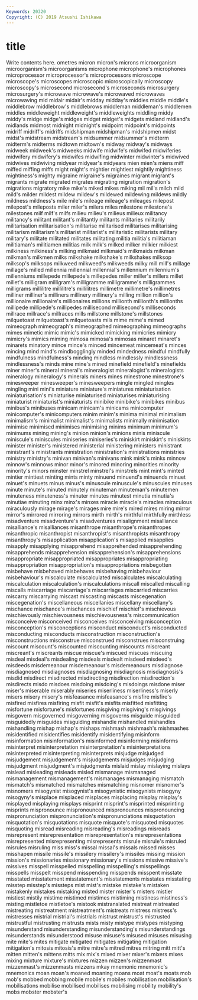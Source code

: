 ```yaml
---
Keywords: 20320
Copyright: (C) 2019 Atsushi Ishikawa
---
```


# title

Write contents here.
ometres micron micron's microns
microorganism microorganism's microorganisms microphone microphone's microphones microprocessor microprocessor's microprocessors microscope
microscope's microscopes microscopic microscopically microscopy microscopy's microsecond microsecond's microseconds microsurgery
microsurgery's microwave microwave's microwaved microwaves microwaving mid midair midair's midday
midday's middies middle middle's middlebrow middlebrow's middlebrows middleman middleman's middlemen
middles middleweight middleweight's middleweights middling middy middy's midge midge's midges
midget midget's midgets midland midland's midlands midmost midnight midnight's midpoint
midpoint's midpoints midriff midriff's midriffs midshipman midshipman's midshipmen midst midst's
midstream midstream's midsummer midsummer's midterm midterm's midterms midtown midtown's midway
midway's midways midweek midweek's midweeks midwife midwife's midwifed midwiferies midwifery
midwifery's midwifes midwifing midwinter midwinter's midwived midwives midwiving midyear midyear's
midyears mien mien's miens miff miffed miffing miffs might might's
mightier mightiest mightily mightiness mightiness's mighty migraine migraine's migraines migrant
migrant's migrants migrate migrated migrates migrating migration migration's migrations migratory
mike mike's miked mikes miking mil mil's milch mild mild's
milder mildest mildew mildew's mildewed mildewing mildews mildly mildness mildness's
mile mile's mileage mileage's mileages milepost milepost's mileposts miler miler's
milers miles milestone milestone's milestones milf milf's milfs milieu milieu's
milieus milieux militancy militancy's militant militant's militantly militants militaries militarily
militarisation militarisation's militarise militarised militarises militarising militarism militarism's militarist militarist's
militaristic militarists military military's militate militated militates militating militia militia's
militiaman militiaman's militiamen militias milk milk's milked milker milkier milkiest
milkiness milkiness's milking milkmaid milkmaid's milkmaids milkman milkman's milkmen milks
milkshake milkshake's milkshakes milksop milksop's milksops milkweed milkweed's milkweeds milky
mill mill's millage millage's milled millennia millennial millennial's millennium millennium's
millenniums millepede millepede's millepedes miller miller's millers millet millet's milligram
milligram's milligramme milligramme's milligrammes milligrams millilitre millilitre's millilitres millimetre millimetre's
millimetres milliner milliner's milliners millinery millinery's milling million million's millionaire
millionaire's millionaires millions millionth millionth's millionths millipede millipede's millipedes millisecond
millisecond's milliseconds millrace millrace's millraces mills millstone millstone's millstones milquetoast
milquetoast's milquetoasts mils mime mime's mimed mimeograph mimeograph's mimeographed mimeographing
mimeographs mimes mimetic mimic mimic's mimicked mimicking mimicries mimicry mimicry's
mimics miming mimosa mimosa's mimosas minaret minaret's minarets minatory mince
mince's minced mincemeat mincemeat's minces mincing mind mind's mindbogglingly minded
mindedness mindful mindfully mindfulness mindfulness's minding mindless mindlessly mindlessness mindlessness's
minds mine mine's mined minefield minefield's minefields miner miner's mineral
mineral's mineralogist mineralogist's mineralogists mineralogy mineralogy's minerals miners mines minestrone
minestrone's minesweeper minesweeper's minesweepers mingle mingled mingles mingling mini mini's
miniature miniature's miniatures miniaturisation miniaturisation's miniaturise miniaturised miniaturises miniaturising miniaturist
miniaturist's miniaturists minibike minibike's minibikes minibus minibus's minibuses minicam minicam's
minicams minicomputer minicomputer's minicomputers minim minim's minima minimal minimalism minimalism's
minimalist minimalist's minimalists minimally minimisation minimise minimised minimises minimising minims
minimum minimum's minimums mining mining's minion minion's minions minis miniscule
miniscule's miniscules miniseries miniseries's miniskirt miniskirt's miniskirts minister minister's ministered
ministerial ministering ministers ministrant ministrant's ministrants ministration ministration's ministrations ministries
ministry ministry's minivan minivan's minivans mink mink's minks minnow minnow's
minnows minor minor's minored minoring minorities minority minority's minors minster
minstrel minstrel's minstrels mint mint's minted mintier mintiest minting mints
minty minuend minuend's minuends minuet minuet's minuets minus minus's minuscule
minuscule's minuscules minuses minute minute's minuted minutely minuteman minuteman's minutemen
minuteness minuteness's minuter minutes minutest minutia minutia's minutiae minuting minx
minx's minxes miracle miracle's miracles miraculous miraculously mirage mirage's mirages
mire mire's mired mires miring mirror mirror's mirrored mirroring mirrors
mirth mirth's mirthful mirthfully mirthless misadventure misadventure's misadventures misalignment misalliance
misalliance's misalliances misanthrope misanthrope's misanthropes misanthropic misanthropist misanthropist's misanthropists misanthropy
misanthropy's misapplication misapplication's misapplied misapplies misapply misapplying misapprehend misapprehended misapprehending
misapprehends misapprehension misapprehension's misapprehensions misappropriate misappropriated misappropriates misappropriating misappropriation misappropriation's
misappropriations misbegotten misbehave misbehaved misbehaves misbehaving misbehaviour misbehaviour's miscalculate miscalculated
miscalculates miscalculating miscalculation miscalculation's miscalculations miscall miscalled miscalling miscalls miscarriage
miscarriage's miscarriages miscarried miscarries miscarry miscarrying miscast miscasting miscasts miscegenation
miscegenation's miscellaneous miscellanies miscellany miscellany's mischance mischance's mischances mischief mischief's
mischievous mischievously mischievousness mischievousness's miscommunication misconceive misconceived misconceives misconceiving misconception
misconception's misconceptions misconduct misconduct's misconducted misconducting misconducts misconstruction misconstruction's misconstructions
misconstrue misconstrued misconstrues misconstruing miscount miscount's miscounted miscounting miscounts miscreant
miscreant's miscreants miscue miscue's miscued miscues miscuing misdeal misdeal's misdealing
misdeals misdealt misdeed misdeed's misdeeds misdemeanour misdemeanour's misdemeanours misdiagnose misdiagnosed
misdiagnoses misdiagnosing misdiagnosis misdiagnosis's misdid misdirect misdirected misdirecting misdirection misdirection's
misdirects misdo misdoes misdoing misdoing's misdoings misdone miser miser's miserable
miserably miseries miserliness miserliness's miserly misers misery misery's misfeasance misfeasance's
misfire misfire's misfired misfires misfiring misfit misfit's misfits misfitted misfitting
misfortune misfortune's misfortunes misgiving misgiving's misgivings misgovern misgoverned misgoverning misgoverns
misguide misguided misguidedly misguides misguiding mishandle mishandled mishandles mishandling mishap
mishap's mishaps mishmash mishmash's mishmashes misidentified misidentifies misidentify misidentifying misinform
misinformation misinformation's misinformed misinforming misinforms misinterpret misinterpretation misinterpretation's misinterpretations misinterpreted
misinterpreting misinterprets misjudge misjudged misjudgement misjudgement's misjudgements misjudges misjudging misjudgment
misjudgment's misjudgments mislaid mislay mislaying mislays mislead misleading misleads misled
mismanage mismanaged mismanagement mismanagement's mismanages mismanaging mismatch mismatch's mismatched mismatches
mismatching misnomer misnomer's misnomers misogynist misogynist's misogynistic misogynists misogyny misogyny's
misplace misplaced misplaces misplacing misplay misplay's misplayed misplaying misplays misprint
misprint's misprinted misprinting misprints mispronounce mispronounced mispronounces mispronouncing mispronunciation mispronunciation's
mispronunciations misquotation misquotation's misquotations misquote misquote's misquoted misquotes misquoting misread
misreading misreading's misreadings misreads misrepresent misrepresentation misrepresentation's misrepresentations misrepresented misrepresenting
misrepresents misrule misrule's misruled misrules misruling miss miss's missal missal's
missals missed misses misshapen missile missile's missilery missilery's missiles missing
mission mission's missionaries missionary missionary's missions missive missive's missives misspell
misspelled misspelling misspelling's misspellings misspells misspelt misspend misspending misspends misspent
misstate misstated misstatement misstatement's misstatements misstates misstating misstep misstep's missteps
mist mist's mistake mistake's mistaken mistakenly mistakes mistaking misted mister
mister's misters mistier mistiest mistily mistime mistimed mistimes mistiming mistiness
mistiness's misting mistletoe mistletoe's mistook mistranslated mistreat mistreated mistreating mistreatment
mistreatment's mistreats mistress mistress's mistresses mistrial mistrial's mistrials mistrust mistrust's
mistrusted mistrustful mistrusting mistrusts mists misty mistype mistypes mistyping misunderstand
misunderstanding misunderstanding's misunderstandings misunderstands misunderstood misuse misuse's misused misuses misusing
mite mite's mites mitigate mitigated mitigates mitigating mitigation mitigation's mitosis
mitosis's mitre mitre's mitred mitres mitring mitt mitt's mitten mitten's
mittens mitts mix mix's mixed mixer mixer's mixers mixes mixing
mixture mixture's mixtures mizzen mizzen's mizzenmast mizzenmast's mizzenmasts mizzens mkay
mnemonic mnemonic's mnemonics moan moan's moaned moaning moans moat moat's
moats mob mob's mobbed mobbing mobile mobile's mobiles mobilisation mobilisation's
mobilisations mobilise mobilised mobilises mobilising mobility mobility's mobs mobster mobster's
